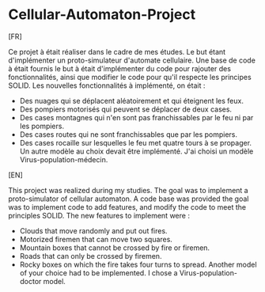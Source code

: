 # Cellular-Automaton-Project

[FR]

Ce projet à était réaliser dans le cadre de mes études. Le but étant d'implémenter un proto-simulateur d'automate cellulaire.
Une base de code à était fournis le but à était d'implémenter du code pour rajouter des fonctionnalités, ainsi que modifier le code pour qu'il respecte les principes SOLID.
Les nouvelles fonctionnalités à implémenté, on était :
- Des nuages qui se déplacent aléatoirement et qui éteignent les feux.
- Des pompiers motorisés qui peuvent se déplacer de deux cases.
- Des cases montagnes qui n'en sont pas franchissables par le feu ni par les pompiers.
- Des cases routes qui ne sont franchissables que par les pompiers.
- Des cases rocaille sur lesquelles le feu met quatre tours à se propager.
Un autre modèle au choix devait être implémenté.
J'ai choisi un modèle Virus-population-médecin.

[EN]

This project was realized during my studies. The goal was to implement a proto-simulator of cellular automaton.
A code base was provided the goal was to implement code to add features, and modify the code to meet the principles SOLID.
The new features to implement were :
- Clouds that move randomly and put out fires.
- Motorized firemen that can move two squares.
- Mountain boxes that cannot be crossed by fire or firemen.
- Roads that can only be crossed by firemen.
- Rocky boxes on which the fire takes four turns to spread.
Another model of your choice had to be implemented.
I chose a Virus-population-doctor model.
